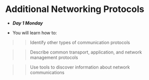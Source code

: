 # Additional Networking Protocols
- ***Day 1 Monday***

- You will learn how to:

>> Identify other types of communication protocols

>> Describe common transport, application, and network management protocols

>> Use tools to discover information about network communications

## 